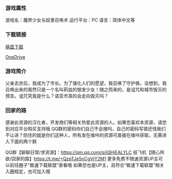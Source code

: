 ### 游戏属性
游戏名：魔界少女与奴隶召唤术
运行平台：PC
语言：简体中文等
### 下载链接
[萌盘下载](https://pan.moe/s/YPA6tk)

[OneDrive](https://flowerrover-my.sharepoint.com/:u:/g/personal/lingvt_uper4_vikacg_com/EeDKZ_LJVNxAqd7lv4LXdC8B5XYEPaiRIhGPS7rLJn_2-g?e=ggHLSV)
### 游戏简介
父亲去世后，我成为了市长。为了强化人们的愿望，我召唤了守护兽。没想到，我召唤出来的竟然只是一个名叫莉兹的银发少女！随之而来的，是诅咒和城市毁灭的预言。诅咒究竟是什么？诺亚市真的会走向毁灭吗？

### 回家的路
感谢此资源的汉化者，开发商们等相关热爱此资源的人。如果您喜欢本资源，请您到对应平台购买支持哦
QQ群的密码你们自己不会搜吗，自己的密码写错还怪我们不让进？防住的就是你们这种人，所有发在维咔的资源可直接在维咔获取，无需进入下面的两个群

QQ群【聊聊日常/求资源】：https://qm.qq.com/q/iQHjEALYLC
纸飞机【随心所欲/回家的路】https://t.me/+QzpTJe5nCgVjY2M1
更多免费不限速资源UP主可以前往圈子“极速下载联盟”查看哦
如果您也是UP主，且符合“极速下载联盟”相关入圈规定，也可加入哦

